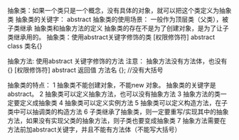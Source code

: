 抽象类：如果一个类只是一个概念，没有具体的对象，就可以把这个类定义为抽象类
抽象类的关键字： abstract
抽象类的使用场景： 一般作为顶层类（父类），被子类继承
抽象类和抽象方法的定义
抽象类的存在不是为了创建对象，是为了让子类继承用的。
抽象类：使用abstract关键字修饰的类
[权限修饰符] abstract class 类名{}

抽象方法: 使用abstract 关键字修饰的方法 注意： 抽象方法没有方法体，也没有{}
[权限修饰符] abstract 返回值 方法名 {}; //没有大括号

抽象类的特点：
1 抽象类不能创建对象，不能new 对象。 抽象类的关键字是abstract。
2 抽象类可以定义抽象方法，也可以没有抽象方法
3 抽象方法的类一定要定义成抽象类
4 抽象类可以定义实例方法
5 抽象类可以定义构造方法，在子类中可以抽调类的构造方法
6 子类继承了抽象类，则一定要重写/实现其中的抽象方法，如果没有实现父类的抽象方法，则子类也要变成抽象类
7 抽象方法需要在方法前加abstract关键字，并且不能有方法体（不能写大括号）